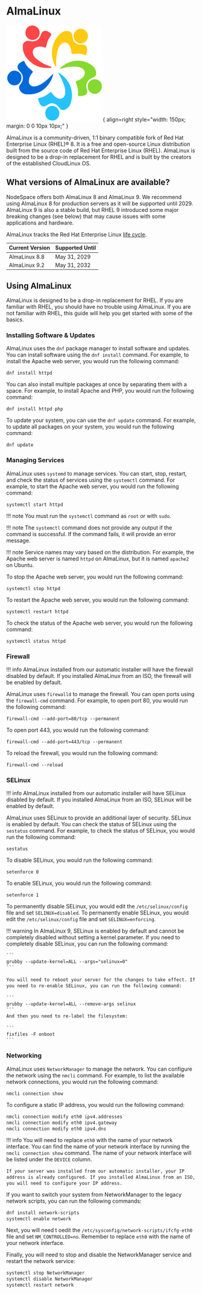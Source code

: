 # AlmaLinux 

![AlmaLinux](../images/oslogos/almalinux.png){ align=right style="width: 150px; margin: 0 0 10px 10px;" }

AlmaLinux is a community-driven, 1:1 binary compatible fork of Red Hat Enterprise Linux (RHEL)® 8. It is a free and open-source Linux distribution built from the source code of Red Hat Enterprise Linux (RHEL). AlmaLinux is designed to be a drop-in replacement for RHEL and is built by the creators of the established CloudLinux OS.

## What versions of AlmaLinux are available?

NodeSpace offers both AlmaLinux 8 and AlmaLinux 9. We recommend using AlmaLinux 8 for production servers as it will be supported until 2029. AlmaLinux 9 is also a stable build, but RHEL 9 introduced some major breaking changes (see below) that may cause issues with some applications and hardware.

AlmaLinux tracks the Red Hat Enterprise Linux [life cycle](https://access.redhat.com/support/policy/updates/realtime). 

| Current Version | Supported Until    | 
| --------------- | ------------------ |
| AlmaLinux 8.8   | May 31, 2029       |
| AlmaLinux 9.2   | May 31, 2032       |

## Using AlmaLinux

AlmaLinux is designed to be a drop-in replacement for RHEL. If you are familiar with RHEL, you should have no trouble using AlmaLinux. If you are not familiar with RHEL, this guide will help you get started with some of the basics.

### Installing Software & Updates

AlmaLinux uses the `dnf` package manager to install software and updates. You can install software using the `dnf install` command. For example, to install the Apache web server, you would run the following command:

```
dnf install httpd
```

You can also install multiple packages at once by separating them with a space. For example, to install Apache and PHP, you would run the following command:

```
dnf install httpd php
```

To update your system, you can use the `dnf update` command. For example, to update all packages on your system, you would run the following command:

```
dnf update
```

### Managing Services

AlmaLinux uses `systemd` to manage services. You can start, stop, restart, and check the status of services using the `systemctl` command. For example, to start the Apache web server, you would run the following command:

```
systemctl start httpd
```

!!! note
    You must run the `systemctl` command as `root` or with `sudo`.

!!! note
    The `systemctl` command does not provide any output if the command is successful. If the command fails, it will provide an error message.

!!! note
    Service names may vary based on the distribution. For example, the Apache web server is named `httpd` on AlmaLinux, but it is named `apache2` on Ubuntu.

To stop the Apache web server, you would run the following command:

```
systemctl stop httpd
```

To restart the Apache web server, you would run the following command:

```
systemctl restart httpd
```

To check the status of the Apache web server, you would run the following command:

```
systemctl status httpd
```

### Firewall

!!! info
    AlmaLinux installed from our automatic installer will have the firewall disabled by default. If you installed AlmaLinux from an ISO, the firewall will be enabled by default.

AlmaLinux uses `firewalld` to manage the firewall. You can open ports using the `firewall-cmd` command. For example, to open port 80, you would run the following command:

```
firewall-cmd --add-port=80/tcp --permanent
```

To open port 443, you would run the following command:

```
firewall-cmd --add-port=443/tcp --permanent
```

To reload the firewall, you would run the following command:

```
firewall-cmd --reload
```

### SELinux

!!! info
    AlmaLinux installed from our automatic installer will have SELinux disabled by default. If you installed AlmaLinux from an ISO, SELinux will be enabled by default.

AlmaLinux uses SELinux to provide an additional layer of security. SELinux is enabled by default. You can check the status of SELinux using the `sestatus` command. For example, to check the status of SELinux, you would run the following command:

```
sestatus
```

To disable SELinux, you would run the following command:

```
setenforce 0
```

To enable SELinux, you would run the following command:

```
setenforce 1
```

To permanently disable SELinux, you would edit the `/etc/selinux/config` file and set `SELINUX=disabled`. To permanently enable SELinux, you would edit the `/etc/selinux/config` file and set `SELINUX=enforcing`.

!!! warning
    In AlmaLinux 9, SELinux is enabled by default and cannot be completely disabled without setting a kernel parameter. If you need to completely disable SELinux, you can run the following command:

    ```
    grubby --update-kernel=ALL --args="selinux=0"
    ```

    You will need to reboot your server for the changes to take effect. If you need to re-enable SELinux, you can run the following command:

    ```
    grubby --update-kernel=ALL --remove-args selinux
    ```
    And then you need to re-label the filesystem:

    ```
    fixfiles -F onboot
    ```

### Networking

AlmaLinux uses `NetworkManager` to manage the network. You can configure the network using the `nmcli` command. For example, to list the available network connections, you would run the following command:

```
nmcli connection show
```

To configure a static IP address, you would run the following command:

```
nmcli connection modify eth0 ipv4.addresses
nmcli connection modify eth0 ipv4.gateway
nmcli connection modify eth0 ipv4.dns
```
!!! info
    You will need to replace `eth0` with the name of your network interface. You can find the name of your network interface by running the `nmcli connection show` command. The name of your network interface will be listed under the `DEVICE` column.

    If your server was installed from our automatic installer, your IP address is already configured. If you installed AlmaLinux from an ISO, you will need to configure your IP address.

If you want to switch your system from NetworkManager to the legacy network scripts, you can run the following commands:

```
dnf install network-scripts
systemctl enable network
```

Next, you will need t oedit the `/etc/sysconfig/network-scripts/ifcfg-eth0` file and set `NM_CONTROLLED=no`. Remember to replace `eth0` with the name of your network interface.

Finally, you will need to stop and disable the NetworkManager service and restart the network service:

```
systemctl stop NetworkManager
systemctl disable NetworkManager
systemctl restart network
```
